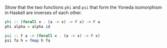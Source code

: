 Show that the two functions `phi` and `psi` that form the Yoneda isomorphism in Haskell are inverses of each other.

```haskell
phi :: (forall x . (a -> x) -> F x) -> F a
phi alpha = alpha id
```

```haskell
psi :: F a -> (forall x . (a -> x) -> F x)
psi fa h = fmap h fa
```